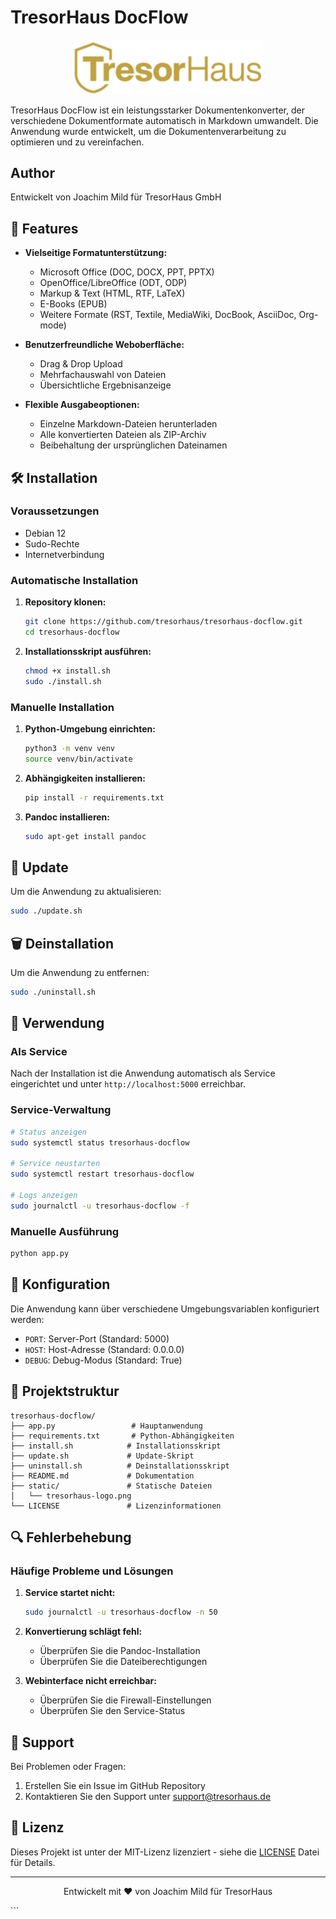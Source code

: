# TresorHaus DocFlow

<p align="center">
  <img src="static/tresorhaus-logo.png" alt="TresorHaus Logo" width="300"/>
</p>

TresorHaus DocFlow ist ein leistungsstarker Dokumentenkonverter, der verschiedene Dokumentformate automatisch in Markdown umwandelt. Die Anwendung wurde entwickelt, um die Dokumentenverarbeitung zu optimieren und zu vereinfachen.

## Author
Entwickelt von Joachim Mild für TresorHaus GmbH

## 🚀 Features

- **Vielseitige Formatunterstützung:**
  - Microsoft Office (DOC, DOCX, PPT, PPTX)
  - OpenOffice/LibreOffice (ODT, ODP)
  - Markup & Text (HTML, RTF, LaTeX)
  - E-Books (EPUB)
  - Weitere Formate (RST, Textile, MediaWiki, DocBook, AsciiDoc, Org-mode)

- **Benutzerfreundliche Weboberfläche:**
  - Drag & Drop Upload
  - Mehrfachauswahl von Dateien
  - Übersichtliche Ergebnisanzeige

- **Flexible Ausgabeoptionen:**
  - Einzelne Markdown-Dateien herunterladen
  - Alle konvertierten Dateien als ZIP-Archiv
  - Beibehaltung der ursprünglichen Dateinamen

## 🛠 Installation

### Voraussetzungen

- Debian 12
- Sudo-Rechte
- Internetverbindung

### Automatische Installation

1. **Repository klonen:**
   ```bash
   git clone https://github.com/tresorhaus/tresorhaus-docflow.git
   cd tresorhaus-docflow
   ```

2. **Installationsskript ausführen:**
   ```bash
   chmod +x install.sh
   sudo ./install.sh
   ```

### Manuelle Installation

1. **Python-Umgebung einrichten:**
   ```bash
   python3 -m venv venv
   source venv/bin/activate
   ```

2. **Abhängigkeiten installieren:**
   ```bash
   pip install -r requirements.txt
   ```

3. **Pandoc installieren:**
   ```bash
   sudo apt-get install pandoc
   ```

## 🔄 Update

Um die Anwendung zu aktualisieren:

```bash
sudo ./update.sh
```

## 🗑 Deinstallation

Um die Anwendung zu entfernen:

```bash
sudo ./uninstall.sh
```

## 🚦 Verwendung

### Als Service
Nach der Installation ist die Anwendung automatisch als Service eingerichtet und unter `http://localhost:5000` erreichbar.

### Service-Verwaltung
```bash
# Status anzeigen
sudo systemctl status tresorhaus-docflow

# Service neustarten
sudo systemctl restart tresorhaus-docflow

# Logs anzeigen
sudo journalctl -u tresorhaus-docflow -f
```

### Manuelle Ausführung
```bash
python app.py
```

## 🔧 Konfiguration

Die Anwendung kann über verschiedene Umgebungsvariablen konfiguriert werden:

- `PORT`: Server-Port (Standard: 5000)
- `HOST`: Host-Adresse (Standard: 0.0.0.0)
- `DEBUG`: Debug-Modus (Standard: True)

## 📁 Projektstruktur
```
tresorhaus-docflow/
├── app.py                 # Hauptanwendung
├── requirements.txt       # Python-Abhängigkeiten
├── install.sh            # Installationsskript
├── update.sh             # Update-Skript
├── uninstall.sh          # Deinstallationsskript
├── README.md             # Dokumentation
├── static/               # Statische Dateien
│   └── tresorhaus-logo.png
└── LICENSE               # Lizenzinformationen
```

## 🔍 Fehlerbehebung

### Häufige Probleme und Lösungen

1. **Service startet nicht:**
   ```bash
   sudo journalctl -u tresorhaus-docflow -n 50
   ```

2. **Konvertierung schlägt fehl:**
   - Überprüfen Sie die Pandoc-Installation
   - Überprüfen Sie die Dateiberechtigungen

3. **Webinterface nicht erreichbar:**
   - Überprüfen Sie die Firewall-Einstellungen
   - Überprüfen Sie den Service-Status

## 📮 Support

Bei Problemen oder Fragen:
1. Erstellen Sie ein Issue im GitHub Repository
2. Kontaktieren Sie den Support unter [support@tresorhaus.de](mailto:support@tresorhaus.de)

## 📝 Lizenz

Dieses Projekt ist unter der MIT-Lizenz lizenziert - siehe die [LICENSE](LICENSE) Datei für Details.

---

<p align="center">
  Entwickelt mit ❤️ von Joachim Mild für TresorHaus
</p>
```
